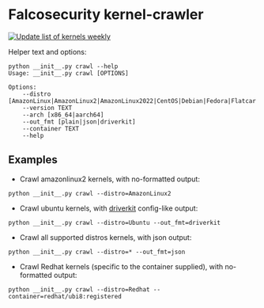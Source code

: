 # Falcosecurity kernel-crawler

[![Update list of kernels weekly](https://github.com/falcosecurity/kernel-crawler/actions/workflows/update_kernels.yaml/badge.svg)](https://github.com/falcosecurity/kernel-crawler/actions/workflows/update_kernels.yaml)

Helper text and options:
```commandline
python __init__.py crawl --help
Usage: __init__.py crawl [OPTIONS]

Options:
    --distro [AmazonLinux|AmazonLinux2|AmazonLinux2022|CentOS|Debian|Fedora|Flatcar|Oracle6|Oracle7|Oracle8|PhotonOS|Redhat|Ubuntu|*]
    --version TEXT
    --arch [x86_64|aarch64]
    --out_fmt [plain|json|driverkit]
    --container TEXT
    --help
```
## Examples

* Crawl amazonlinux2 kernels, with no-formatted output:
```commandline
python __init__.py crawl --distro=AmazonLinux2
```

* Crawl ubuntu kernels, with [driverkit](https://github.com/falcosecurity/driverkit) config-like output:
```commandline
python __init__.py crawl --distro=Ubuntu --out_fmt=driverkit
```

* Crawl all supported distros kernels, with json output:
```commandline
python __init__.py crawl --distro=* --out_fmt=json
```
* Crawl Redhat kernels (specific to the container supplied), with no-formatted output:
```commandline
python __init__.py crawl --distro=Redhat --container=redhat/ubi8:registered
```
